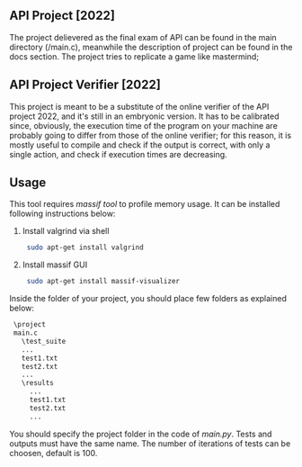 ## API Project [2022]
The project delievered as the final exam of API can be found in the main directory (/main.c), meanwhile the description of project can be found in the docs section. The project tries to replicate a game like mastermind; 

<!-- ABOUT THE PROJECT -->
## API Project Verifier [2022]
This project is meant to be a substitute of the online verifier of the API project 2022, and it's still in an embryonic version. It has to be calibrated since, obviously, the execution time of the program on your machine are probably going to differ from those of the online verifier; for this reason, it is mostly useful to compile and check if the output is correct, with only a single action, and check if execution times are decreasing.
## Usage
This tool requires _massif tool_ to profile memory usage. It can be installed following instructions below:

1. Install valgrind via shell
   ```sh
    sudo apt-get install valgrind
    ```
2. Install massif GUI
   ```sh
    sudo apt-get install massif-visualizer
   ```
Inside the folder of your project, you should place few folders as explained below:
   ```sh
    \project
    main.c
      \test_suite
      ...
      test1.txt
      test2.txt
      ...
      \results
        ...
        test1.txt
        test2.txt
        ...
   ```
You should specify the project folder in the code of _main.py_. Tests and outputs must have the same name. 
The number of iterations of tests can be choosen, default is 100. 
